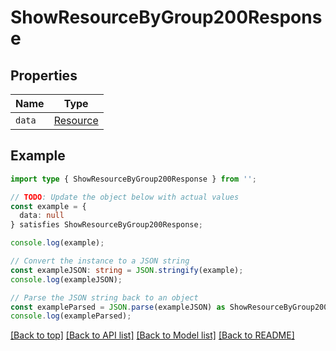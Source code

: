 # ShowResourceByGroup200Response

## Properties

| Name   | Type                    |
| ------ | ----------------------- |
| `data` | [Resource](Resource.md) |

## Example

```typescript
import type { ShowResourceByGroup200Response } from '';

// TODO: Update the object below with actual values
const example = {
  data: null
} satisfies ShowResourceByGroup200Response;

console.log(example);

// Convert the instance to a JSON string
const exampleJSON: string = JSON.stringify(example);
console.log(exampleJSON);

// Parse the JSON string back to an object
const exampleParsed = JSON.parse(exampleJSON) as ShowResourceByGroup200Response;
console.log(exampleParsed);
```

[[Back to top]](#) [[Back to API list]](../README.md#api-endpoints) [[Back to Model list]](../README.md#models) [[Back to README]](../README.md)
